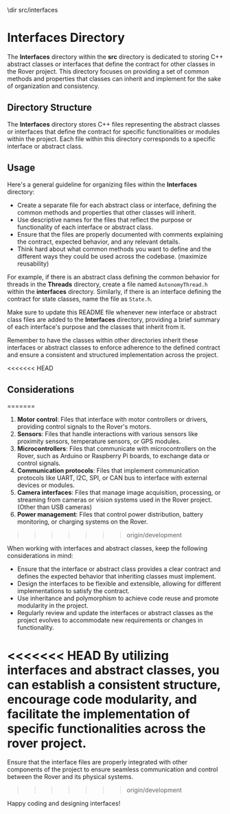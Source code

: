 \dir src/interfaces

# Interfaces Directory

The **Interfaces** directory within the **src** directory is dedicated to storing C++ abstract classes or interfaces that define the contract for other classes in the Rover project. This directory focuses on providing a set of common methods and properties that classes can inherit and implement for the sake of organization and consistency.

## Directory Structure

The **Interfaces** directory stores C++ files representing the abstract classes or interfaces that define the contract for specific functionalities or modules within the project. Each file within this directory corresponds to a specific interface or abstract class.

## Usage

Here's a general guideline for organizing files within the **Interfaces** directory:

- Create a separate file for each abstract class or interface, defining the common methods and properties that other classes will inherit.
- Use descriptive names for the files that reflect the purpose or functionality of each interface or abstract class.
- Ensure that the files are properly documented with comments explaining the contract, expected behavior, and any relevant details.
- Think hard about what common methods you want to define and the different ways they could be used across the codebase. (maximize reusability)

For example, if there is an abstract class defining the common behavior for threads in the **Threads** directory, create a file named `AutonomyThread.h` within the **interfaces** directory. Similarly, if there is an interface defining the contract for state classes, name the file as `State.h`.

Make sure to update this README file whenever new interface or abstract class files are added to the **Interfaces** directory, providing a brief summary of each interface's purpose and the classes that inherit from it.

Remember to have the classes within other directories inherit these interfaces or abstract classes to enforce adherence to the defined contract and ensure a consistent and structured implementation across the project.

<<<<<<< HEAD
## Considerations
=======
1. **Motor control**: Files that interface with motor controllers or drivers, providing control signals to the Rover's motors.
2. **Sensors**: Files that handle interactions with various sensors like proximity sensors, temperature sensors, or GPS modules.
3. **Microcontrollers**: Files that communicate with microcontrollers on the Rover, such as Arduino or Raspberry Pi boards, to exchange data or control signals.
4. **Communication protocols**: Files that implement communication protocols like UART, I2C, SPI, or CAN bus to interface with external devices or modules.
5. **Camera interfaces**: Files that manage image acquisition, processing, or streaming from cameras or vision systems used in the Rover project. (Other than USB cameras)
6. **Power management**: Files that control power distribution, battery monitoring, or charging systems on the Rover.
>>>>>>> origin/development

When working with interfaces and abstract classes, keep the following considerations in mind:

- Ensure that the interface or abstract class provides a clear contract and defines the expected behavior that inheriting classes must implement.
- Design the interfaces to be flexible and extensible, allowing for different implementations to satisfy the contract.
- Use inheritance and polymorphism to achieve code reuse and promote modularity in the project.
- Regularly review and update the interfaces or abstract classes as the project evolves to accommodate new requirements or changes in functionality.

<<<<<<< HEAD
By utilizing interfaces and abstract classes, you can establish a consistent structure, encourage code modularity, and facilitate the implementation of specific functionalities across the rover project.
=======
Ensure that the interface files are properly integrated with other components of the project to ensure seamless communication and control between the Rover and its physical systems.
>>>>>>> origin/development

Happy coding and designing interfaces!